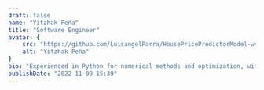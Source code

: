```yaml
---
draft: false
name: "Yitzhak Peña"
title: "Software Engineer"
avatar: {
    src: "https://github.com/LuisangelParra/HousePricePredictorModel-website/blob/main/src/assets/YitzhakPeña.jpg?raw=true",
    alt: "Yitzhak Peña"
}
bio: "Experienced in Python for numerical methods and optimization, with a background in software development using Node.js, JavaScript, and MySQL databases."
publishDate: "2022-11-09 15:39"
---
```

